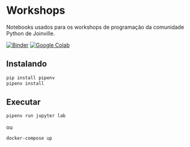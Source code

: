 # Workshops

Notebooks usados para os workshops de programação da comunidade Python de Joinville.

[![Binder](https://mybinder.org/badge.svg)](https://mybinder.org/v2/gh/python-joinville/workshops/master)
[![Google Colab](https://img.shields.io/badge/launch-google_colab_python-yellow.svg)](https://colab.research.google.com/github/python-joinville/workshops/blob/master/python/IntroducaoPython.ipynb)

## Instalando

```sh
pip install pipenv
pipenv install
```

## Executar

```sh
pipenv run jupyter lab
```

ou

```sh
docker-compose up
```
